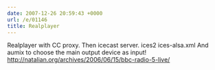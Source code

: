 ```yaml
---
date: 2007-12-26 20:59:43 +0000
url: /e/01146
title: Realplayer
---
```


Realplayer with CC proxy.
Then icecast server.
ices2 ices-alsa.xml
And aumix to choose the main output device as input!
http://natalian.org/archives/2006/06/15/bbc-radio-5-live/
